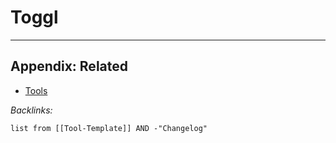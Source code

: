 # Toggl

---

## Appendix: Related

* [Tools](../Tools.md)

*Backlinks:*

````dataview
list from [[Tool-Template]] AND -"Changelog"
````
